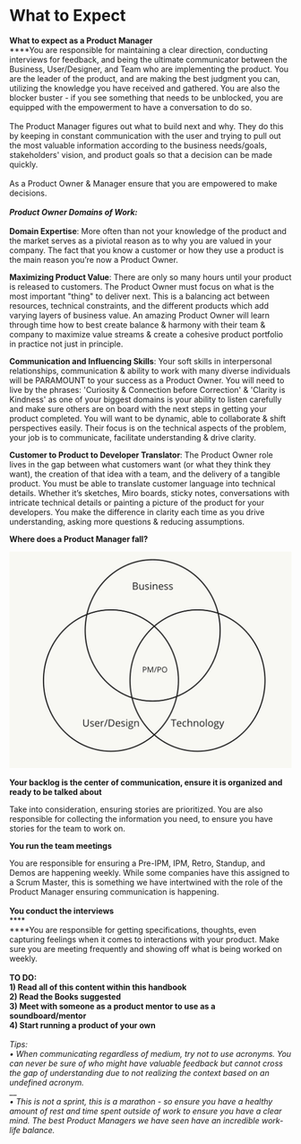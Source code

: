 # What to Expect

**What to expect as a Product Manager**\
****You are responsible for maintaining a clear direction, conducting interviews for feedback, and being the ultimate communicator between the Business, User/Designer, and Team who are implementing the product. You are the leader of the product, and are making the best judgment you can, utilizing the knowledge you have received and gathered. You are also the blocker buster - if you see something that needs to be unblocked, you are equipped with the empowerment to have a conversation to do so.\
\
The Product Manager figures out what to build next and why. They do this by keeping in constant communication with the user and trying to pull out the most valuable information according to the business needs/goals, stakeholders' vision, and product goals so that a decision can be made quickly.\
\
As a Product Owner & Manager ensure that you are empowered to make decisions.\
\
_**Product Owner Domains of Work:**_\
\
**Domain Expertise**: More often than not your knowledge of the product and the market serves as a piviotal reason as to why you are valued in your company. The fact that you know a customer or how they use a product is the main reason you’re now a Product Owner.&#x20;

**Maximizing Product Value**: There are only so many hours until your product is released to customers. The Product Owner must focus on what is the most important "thing" to deliver next. This is a balancing act between resources, technical constraints, and the different products which add varying layers of business value.  An amazing Product Owner will learn through time how to best create balance & harmony with their team & company to maximize value streams & create a cohesive product portfolio in practice not just in principle.

**Communication and Influencing Skills**: Your soft skills in interpersonal relationships, communication & ability to work with many diverse individuals will be PARAMOUNT to your success as a Product Owner.  You will need to live by the phrases: 'Curiosity & Connection before Correction' & 'Clarity is Kindness' as one of your biggest domains is your ability to listen carefully and make sure others are on board with the next steps in getting your product completed.  You will want to be dynamic, able to collaborate & shift perspectives easily.  Their focus is on the technical aspects of the problem, your job is to communicate, facilitate understanding & drive clarity.

**Customer to Product to Developer Translator**: The Product Owner role lives in the gap between what customers want (or what they think they want), the creation of that idea with a team, and the delivery of a tangible product. You must be able to translate customer language into technical details.  Whether it’s sketches, Miro boards, sticky notes, conversations with intricate technical details or painting a picture of the product for your developers.  You make the difference in clarity each time as you drive understanding, asking more questions & reducing assumptions. \
&#x20;

**Where does a Product Manager fall?**

![](../.gitbook/assets/screen-shot-2020-11-17-at-2.54.17-pm.png)

**Your backlog is the center of communication, ensure it is organized and ready to be talked about**

Take into consideration, ensuring stories are prioritized. You are also responsible for collecting the information you need, to ensure you have stories for the team to work on.

**You run the team meetings**

You are responsible for ensuring a Pre-IPM, IPM, Retro, Standup, and Demos are happening weekly. While some companies have this assigned to a Scrum Master, this is something we have intertwined with the role of the Product Manager ensuring communication is happening.\
\
**You conduct the interviews**\
****\
****You are responsible for getting specifications, thoughts, even capturing feelings when it comes to interactions with your product. Make sure you are meeting frequently and showing off what is being worked on weekly.\
\
**TO DO:**\
**1) Read all of this content within this handbook**\
**2) Read the Books suggested**\
**3) Meet with someone as a product mentor to use as a soundboard/mentor**\
**4) Start running a product of your own**\
\
_Tips:_\
_• When communicating regardless of medium, try not to use acronyms. You can never be sure of who might have valuable feedback but cannot cross the gap of understanding due to not realizing the context based on an undefined acronym._\
__\
_• This is not a sprint, this is a marathon - so ensure you have a healthy amount of rest and time spent outside of work to ensure you have a clear mind. The best Product Managers we have seen have an incredible work-life balance._
